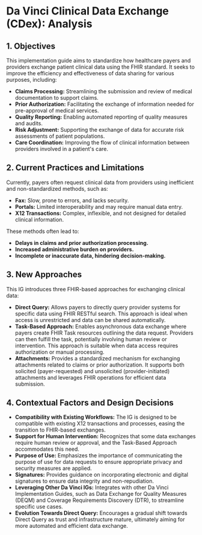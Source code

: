 # Da Vinci Clinical Data Exchange (CDex): Analysis

## 1. Objectives

This implementation guide aims to standardize how healthcare payers and providers exchange patient clinical data using the FHIR standard. It seeks to improve the efficiency and effectiveness of data sharing for various purposes, including:

- **Claims Processing:** Streamlining the submission and review of medical documentation to support claims.
- **Prior Authorization:** Facilitating the exchange of information needed for pre-approval of medical services.
- **Quality Reporting:** Enabling automated reporting of quality measures and audits.
- **Risk Adjustment:** Supporting the exchange of data for accurate risk assessments of patient populations.
- **Care Coordination:** Improving the flow of clinical information between providers involved in a patient's care.

## 2. Current Practices and Limitations

Currently, payers often request clinical data from providers using inefficient and non-standardized methods, such as:

- **Fax:** Slow, prone to errors, and lacks security.
- **Portals:** Limited interoperability and may require manual data entry.
- **X12 Transactions:** Complex, inflexible, and not designed for detailed clinical information.

These methods often lead to:

- **Delays in claims and prior authorization processing.**
- **Increased administrative burden on providers.**
- **Incomplete or inaccurate data, hindering decision-making.**

## 3. New Approaches

This IG introduces three FHIR-based approaches for exchanging clinical data:

- **Direct Query:** Allows payers to directly query provider systems for specific data using FHIR RESTful search. This approach is ideal when access is unrestricted and data can be shared automatically.
- **Task-Based Approach:** Enables asynchronous data exchange where payers create FHIR Task resources outlining the data request. Providers can then fulfill the task, potentially involving human review or intervention. This approach is suitable when data access requires authorization or manual processing.
- **Attachments:** Provides a standardized mechanism for exchanging attachments related to claims or prior authorization. It supports both solicited (payer-requested) and unsolicited (provider-initiated) attachments and leverages FHIR operations for efficient data submission.

## 4. Contextual Factors and Design Decisions

- **Compatibility with Existing Workflows:** The IG is designed to be compatible with existing X12 transactions and processes, easing the transition to FHIR-based exchanges.
- **Support for Human Intervention:** Recognizes that some data exchanges require human review or approval, and the Task-Based Approach accommodates this need.
- **Purpose of Use:** Emphasizes the importance of communicating the purpose of use for data requests to ensure appropriate privacy and security measures are applied.
- **Signatures:** Provides guidance on incorporating electronic and digital signatures to ensure data integrity and non-repudiation.
- **Leveraging Other Da Vinci IGs:** Integrates with other Da Vinci Implementation Guides, such as Data Exchange for Quality Measures (DEQM) and Coverage Requirements Discovery (DTR), to streamline specific use cases.
- **Evolution Towards Direct Query:** Encourages a gradual shift towards Direct Query as trust and infrastructure mature, ultimately aiming for more automated and efficient data exchange.
